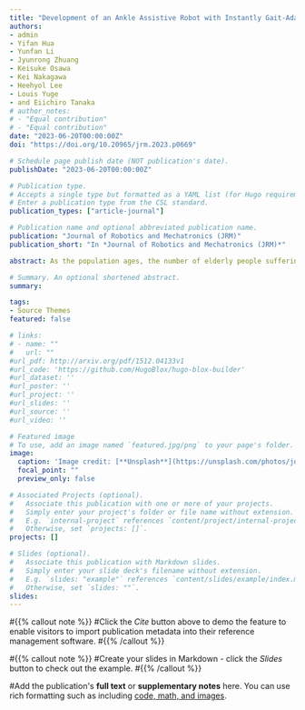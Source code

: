 ```yaml
---
title: "Development of an Ankle Assistive Robot with Instantly Gait-Adaptive Method"
authors:
- admin
- Yifan Hua
- Yunfan Li
- Jyunrong Zhuang
- Keisuke Osawa
- Kei Nakagawa
- Heehyol Lee
- Louis Yuge
- and Eiichiro Tanaka
# author_notes:
# - "Equal contribution"
# - "Equal contribution"
date: "2023-06-20T00:00:00Z"
doi: "https://doi.org/10.20965/jrm.2023.p0669"

# Schedule page publish date (NOT publication's date).
publishDate: "2023-06-20T00:00:00Z"

# Publication type.
# Accepts a single type but formatted as a YAML list (for Hugo requirements).
# Enter a publication type from the CSL standard.
publication_types: ["article-journal"]

# Publication name and optional abbreviated publication name.
publication: "Journal of Robotics and Mechatronics (JRM)"
publication_short: "In *Journal of Robotics and Mechatronics (JRM)*"

abstract: As the population ages, the number of elderly people suffering from systemic diseases such as stroke increases. To address this problem, various wearable walking assistive robots have been developed to promote physical exercise for stroke prevention. Wearable assistive robots have shown the ability to improve human mobility. However, most of these robots are heavy, bulky, and impractical. In this study, we developed a compact ankle assistive robot for elderly users to promote walking exercise. By informing the user of correct motion and timing, the robot can guide the user to achieve a healthy gait by only assisting their ankle joint. The robot provides faster-than-ankle motion to allow the user to feel supported while walking. Users can adjust the robot’s assistance parameters through a graphical user interface (GUI) according to their demands. Furthermore, we proposed a gait-adaptive method for ankle assistive robots to adapt to the user’s changing gait. Hence, the robot can automatically adjust the parameters to provide more accurate walking assistance. Finally, the results of an evaluation experiment demonstrated the positive feasibility of human gait adaptation. The proposed methods have the advantages of low cost and easy implementation.

# Summary. An optional shortened abstract.
summary: 

tags:
- Source Themes
featured: false

# links:
# - name: ""
#   url: ""
#url_pdf: http://arxiv.org/pdf/1512.04133v1
#url_code: 'https://github.com/HugoBlox/hugo-blox-builder'
#url_dataset: ''
#url_poster: ''
#url_project: ''
#url_slides: ''
#url_source: ''
#url_video: ''

# Featured image
# To use, add an image named `featured.jpg/png` to your page's folder. 
image:
  caption: 'Image credit: [**Unsplash**](https://unsplash.com/photos/jdD8gXaTZsc)'
  focal_point: ""
  preview_only: false

# Associated Projects (optional).
#   Associate this publication with one or more of your projects.
#   Simply enter your project's folder or file name without extension.
#   E.g. `internal-project` references `content/project/internal-project/index.md`.
#   Otherwise, set `projects: []`.
projects: []

# Slides (optional).
#   Associate this publication with Markdown slides.
#   Simply enter your slide deck's filename without extension.
#   E.g. `slides: "example"` references `content/slides/example/index.md`.
#   Otherwise, set `slides: ""`.
slides: 
---
```


#{{% callout note %}}
#Click the *Cite* button above to demo the feature to enable visitors to import publication metadata into their reference management software.
#{{% /callout %}}

#{{% callout note %}}
#Create your slides in Markdown - click the *Slides* button to check out the example.
#{{% /callout %}}

#Add the publication's **full text** or **supplementary notes** here. You can use rich formatting such as including [code, math, and images](https://docs.hugoblox.com/content/writing-markdown-latex/).
